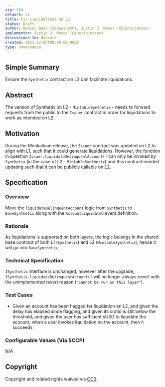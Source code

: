 ```yaml
---
sip: 194
network: L2
title: Fix Liquidations on L2
status: Draft
author: Daniel Beal (@dbeal-eth), Justin J. Moses (@justinjmoses)
implementor: Justin J. Moses (@justinjmoses)
discussions-to: discord
created: 2021-12-07T00:00:00.000Z
type: Governance
---
```


## Simple Summary

Ensure the `Synthetix` contract on L2 can facilitate liquidations.

## Abstract

<!--A short (~200 word) description of the proposed change, the abstract should clearly describe the proposed change. This is what *will* be done if the SIP is implemented, not *why* it should be done or *how* it will be done. If the SIP proposes deploying a new contract, write, "We propose to deploy a new contract that will do x".-->

The version of Synthetix on L2 - `MintableSynthetix` - needs to forward requests from the public to the `Issuer` contract in order for liquidations to work as intended on L2.

## Motivation

<!--This is the problem statement. This is the *why* of the SIP. It should clearly explain *why* the current state of the protocol is inadequate.  It is critical that you explain *why* the change is needed, if the SIP proposes changing how something is calculated, you must address *why* the current calculation is inaccurate or wrong. This is not the place to describe how the SIP will address the issue!-->

During the Menkalinan release, the `Issuer` contract was updated on L2 to align with L1, such that it could generate liquidations. However, the function in question `Issuer.liquidateDelinquentAccount()` can only be invoked by `Synthetix` (in the case of L2 - `MintableSynthetix`) and this contract needed updating such that it can be publicly callable on L2.

## Specification

<!--The specification should describe the syntax and semantics of any new feature, there are five sections
1. Overview
2. Rationale
3. Technical Specification
4. Test Cases
5. Configurable Values
-->

### Overview

<!--This is a high level overview of *how* the SIP will solve the problem. The overview should clearly describe how the new feature will be implemented.-->

Move the `liquidateDelinquentAccount` logic from `Synthetix` to `BaseSynthetix` along with the `AccountLiquidated` event definition.

### Rationale

<!--This is where you explain the reasoning behind how you propose to solve the problem. Why did you propose to implement the change in this way, what were the considerations and trade-offs. The rationale fleshes out what motivated the design and why particular design decisions were made. It should describe alternate designs that were considered and related work. The rationale may also provide evidence of consensus within the community, and should discuss important objections or concerns raised during discussion.-->

As liquidations is supported on both layers, the logic belongs in the shared base contract of both L1 (`Synthetix`) and L2 (`MintableSynthetix`), hence it will go into `BaseSynthetix`.

### Technical Specification

<!--The technical specification should outline the public API of the changes proposed. That is, changes to any of the interfaces Synthetix currently exposes or the creations of new ones.-->

`ISynthetix` interface is unchanged, however after the upgrade, `ISynthetix.liquidateDelinquentAccount()` will no longer always revert with the unimplemented revert reason (`"Cannot be run on this layer"`).

### Test Cases

<!--Test cases for an implementation are mandatory for SIPs but can be included with the implementation..-->

- Given an account has been flagged for liquidation on L2, and given the delay has elapsed since flagging, and given its cratio is still below the threshold, and given the user has sufficient sUSD to liquidate the account, when a user invokes liquidation on the account, then it succeeds

### Configurable Values (Via SCCP)

<!--Please list all values configurable via SCCP under this implementation.-->

N/A

## Copyright

Copyright and related rights waived via [CC0](https://creativecommons.org/publicdomain/zero/1.0/).
